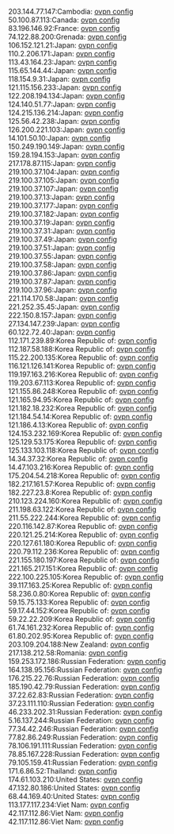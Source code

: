 203.144.77.147:Cambodia: [ovpn config](vpn/203_144_77_147.ovpn)  
50.100.87.113:Canada: [ovpn config](vpn/50_100_87_113.ovpn)  
83.196.146.92:France: [ovpn config](vpn/83_196_146_92.ovpn)  
74.122.88.200:Grenada: [ovpn config](vpn/74_122_88_200.ovpn)  
106.152.121.21:Japan: [ovpn config](vpn/106_152_121_21.ovpn)  
110.2.206.171:Japan: [ovpn config](vpn/110_2_206_171.ovpn)  
113.43.164.23:Japan: [ovpn config](vpn/113_43_164_23.ovpn)  
115.65.144.44:Japan: [ovpn config](vpn/115_65_144_44.ovpn)  
118.154.9.31:Japan: [ovpn config](vpn/118_154_9_31.ovpn)  
121.115.156.233:Japan: [ovpn config](vpn/121_115_156_233.ovpn)  
122.208.194.134:Japan: [ovpn config](vpn/122_208_194_134.ovpn)  
124.140.51.77:Japan: [ovpn config](vpn/124_140_51_77.ovpn)  
124.215.136.214:Japan: [ovpn config](vpn/124_215_136_214.ovpn)  
125.56.42.238:Japan: [ovpn config](vpn/125_56_42_238.ovpn)  
126.200.221.103:Japan: [ovpn config](vpn/126_200_221_103.ovpn)  
14.101.50.10:Japan: [ovpn config](vpn/14_101_50_10.ovpn)  
150.249.190.149:Japan: [ovpn config](vpn/150_249_190_149.ovpn)  
159.28.194.153:Japan: [ovpn config](vpn/159_28_194_153.ovpn)  
217.178.87.115:Japan: [ovpn config](vpn/217_178_87_115.ovpn)  
219.100.37.104:Japan: [ovpn config](vpn/219_100_37_104.ovpn)  
219.100.37.105:Japan: [ovpn config](vpn/219_100_37_105.ovpn)  
219.100.37.107:Japan: [ovpn config](vpn/219_100_37_107.ovpn)  
219.100.37.13:Japan: [ovpn config](vpn/219_100_37_13.ovpn)  
219.100.37.177:Japan: [ovpn config](vpn/219_100_37_177.ovpn)  
219.100.37.182:Japan: [ovpn config](vpn/219_100_37_182.ovpn)  
219.100.37.19:Japan: [ovpn config](vpn/219_100_37_19.ovpn)  
219.100.37.31:Japan: [ovpn config](vpn/219_100_37_31.ovpn)  
219.100.37.49:Japan: [ovpn config](vpn/219_100_37_49.ovpn)  
219.100.37.51:Japan: [ovpn config](vpn/219_100_37_51.ovpn)  
219.100.37.55:Japan: [ovpn config](vpn/219_100_37_55.ovpn)  
219.100.37.58:Japan: [ovpn config](vpn/219_100_37_58.ovpn)  
219.100.37.86:Japan: [ovpn config](vpn/219_100_37_86.ovpn)  
219.100.37.87:Japan: [ovpn config](vpn/219_100_37_87.ovpn)  
219.100.37.96:Japan: [ovpn config](vpn/219_100_37_96.ovpn)  
221.114.170.58:Japan: [ovpn config](vpn/221_114_170_58.ovpn)  
221.252.35.45:Japan: [ovpn config](vpn/221_252_35_45.ovpn)  
222.150.8.157:Japan: [ovpn config](vpn/222_150_8_157.ovpn)  
27.134.147.239:Japan: [ovpn config](vpn/27_134_147_239.ovpn)  
60.122.72.40:Japan: [ovpn config](vpn/60_122_72_40.ovpn)  
112.171.239.89:Korea Republic of: [ovpn config](vpn/112_171_239_89.ovpn)  
112.187.58.188:Korea Republic of: [ovpn config](vpn/112_187_58_188.ovpn)  
115.22.200.135:Korea Republic of: [ovpn config](vpn/115_22_200_135.ovpn)  
116.121.126.141:Korea Republic of: [ovpn config](vpn/116_121_126_141.ovpn)  
119.197.163.216:Korea Republic of: [ovpn config](vpn/119_197_163_216.ovpn)  
119.203.67.113:Korea Republic of: [ovpn config](vpn/119_203_67_113.ovpn)  
121.155.86.248:Korea Republic of: [ovpn config](vpn/121_155_86_248.ovpn)  
121.165.94.95:Korea Republic of: [ovpn config](vpn/121_165_94_95.ovpn)  
121.182.18.232:Korea Republic of: [ovpn config](vpn/121_182_18_232.ovpn)  
121.184.54.14:Korea Republic of: [ovpn config](vpn/121_184_54_14.ovpn)  
121.186.4.13:Korea Republic of: [ovpn config](vpn/121_186_4_13.ovpn)  
124.153.232.169:Korea Republic of: [ovpn config](vpn/124_153_232_169.ovpn)  
125.129.53.175:Korea Republic of: [ovpn config](vpn/125_129_53_175.ovpn)  
125.133.103.118:Korea Republic of: [ovpn config](vpn/125_133_103_118.ovpn)  
14.34.37.32:Korea Republic of: [ovpn config](vpn/14_34_37_32.ovpn)  
14.47.103.216:Korea Republic of: [ovpn config](vpn/14_47_103_216.ovpn)  
175.204.54.218:Korea Republic of: [ovpn config](vpn/175_204_54_218.ovpn)  
182.217.161.57:Korea Republic of: [ovpn config](vpn/182_217_161_57.ovpn)  
182.227.23.8:Korea Republic of: [ovpn config](vpn/182_227_23_8.ovpn)  
210.123.224.160:Korea Republic of: [ovpn config](vpn/210_123_224_160.ovpn)  
211.198.63.122:Korea Republic of: [ovpn config](vpn/211_198_63_122.ovpn)  
211.55.222.244:Korea Republic of: [ovpn config](vpn/211_55_222_244.ovpn)  
220.116.142.87:Korea Republic of: [ovpn config](vpn/220_116_142_87.ovpn)  
220.121.25.214:Korea Republic of: [ovpn config](vpn/220_121_25_214.ovpn)  
220.127.61.180:Korea Republic of: [ovpn config](vpn/220_127_61_180.ovpn)  
220.79.112.236:Korea Republic of: [ovpn config](vpn/220_79_112_236.ovpn)  
221.155.180.197:Korea Republic of: [ovpn config](vpn/221_155_180_197.ovpn)  
221.165.217.151:Korea Republic of: [ovpn config](vpn/221_165_217_151.ovpn)  
222.100.225.105:Korea Republic of: [ovpn config](vpn/222_100_225_105.ovpn)  
39.117.163.25:Korea Republic of: [ovpn config](vpn/39_117_163_25.ovpn)  
58.236.0.80:Korea Republic of: [ovpn config](vpn/58_236_0_80.ovpn)  
59.15.75.133:Korea Republic of: [ovpn config](vpn/59_15_75_133.ovpn)  
59.17.44.152:Korea Republic of: [ovpn config](vpn/59_17_44_152.ovpn)  
59.22.22.209:Korea Republic of: [ovpn config](vpn/59_22_22_209.ovpn)  
61.74.161.232:Korea Republic of: [ovpn config](vpn/61_74_161_232.ovpn)  
61.80.202.95:Korea Republic of: [ovpn config](vpn/61_80_202_95.ovpn)  
203.109.204.188:New Zealand: [ovpn config](vpn/203_109_204_188.ovpn)  
217.138.212.58:Romania: [ovpn config](vpn/217_138_212_58.ovpn)  
159.253.172.186:Russian Federation: [ovpn config](vpn/159_253_172_186.ovpn)  
164.138.95.156:Russian Federation: [ovpn config](vpn/164_138_95_156.ovpn)  
176.215.22.76:Russian Federation: [ovpn config](vpn/176_215_22_76.ovpn)  
185.190.42.79:Russian Federation: [ovpn config](vpn/185_190_42_79.ovpn)  
37.22.62.83:Russian Federation: [ovpn config](vpn/37_22_62_83.ovpn)  
37.23.111.110:Russian Federation: [ovpn config](vpn/37_23_111_110.ovpn)  
46.233.202.31:Russian Federation: [ovpn config](vpn/46_233_202_31.ovpn)  
5.16.137.244:Russian Federation: [ovpn config](vpn/5_16_137_244.ovpn)  
77.34.42.246:Russian Federation: [ovpn config](vpn/77_34_42_246.ovpn)  
77.82.86.249:Russian Federation: [ovpn config](vpn/77_82_86_249.ovpn)  
78.106.191.111:Russian Federation: [ovpn config](vpn/78_106_191_111.ovpn)  
78.85.167.228:Russian Federation: [ovpn config](vpn/78_85_167_228.ovpn)  
79.105.159.41:Russian Federation: [ovpn config](vpn/79_105_159_41.ovpn)  
171.6.86.52:Thailand: [ovpn config](vpn/171_6_86_52.ovpn)  
174.61.103.210:United States: [ovpn config](vpn/174_61_103_210.ovpn)  
47.132.80.186:United States: [ovpn config](vpn/47_132_80_186.ovpn)  
68.44.169.40:United States: [ovpn config](vpn/68_44_169_40.ovpn)  
113.177.117.234:Viet Nam: [ovpn config](vpn/113_177_117_234.ovpn)  
42.117.112.86:Viet Nam: [ovpn config](vpn/42_117_112_86.ovpn)  
42.117.112.86:Viet Nam: [ovpn config](vpn/42_117_112_86.ovpn)  
